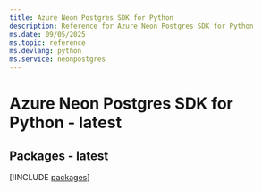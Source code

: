 ```yaml
---
title: Azure Neon Postgres SDK for Python
description: Reference for Azure Neon Postgres SDK for Python
ms.date: 09/05/2025
ms.topic: reference
ms.devlang: python
ms.service: neonpostgres
---
```

# Azure Neon Postgres SDK for Python - latest
## Packages - latest
[!INCLUDE [packages](neon-postgres-index.md)]